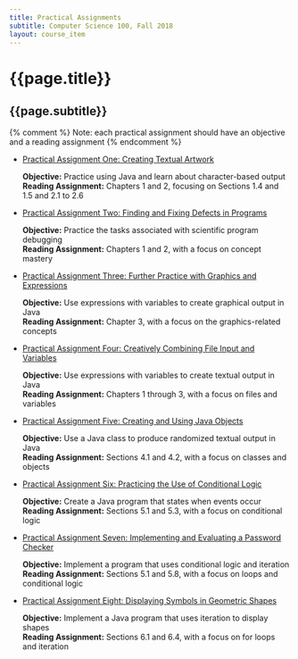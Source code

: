 ```yaml
---
title: Practical Assignments
subtitle: Computer Science 100, Fall 2018
layout: course_item
---
```


# {{page.title}}
## {{page.subtitle}}

{% comment %} Note: each practical assignment should have an objective and a reading assignment {% endcomment %}

<ul>

<li><a href="https://github.com/Allegheny-Computer-Science-100-F2018/cs100-F2018-sheets/releases/download/cs100F2018_sheets-3.0.0/cs100F2018_practical01.pdf">Practical Assignment One: Creating Textual Artwork</a> <p><b>Objective:</b> Practice using Java and learn about character-based output<br><b>Reading Assignment:</b> Chapters 1 and 2, focusing on Sections 1.4 and 1.5 and 2.1 to 2.6</p>

<li><a href="https://github.com/Allegheny-Computer-Science-100-F2018/cs100-F2018-sheets/releases/download/cs100F2018_sheets-5.0.0/cs100F2018_practical02.pdf">Practical Assignment Two: Finding and Fixing Defects in Programs</a> <p><b>Objective:</b> Practice the tasks associated with scientific program debugging<br><b>Reading Assignment:</b> Chapters 1 and 2, with a focus on concept mastery</p>

<li><a href="https://github.com/Allegheny-Computer-Science-100-F2018/cs100-F2018-sheets/releases/download/cs100F2018_sheets-7.0.0/cs100F2018_practical03.pdf">Practical Assignment Three: Further Practice with Graphics and Expressions</a> <p><b>Objective:</b> Use expressions with variables to create graphical output in Java<br><b>Reading Assignment:</b> Chapter 3, with a focus on the graphics-related concepts</p>

<li><a href="https://github.com/Allegheny-Computer-Science-100-F2018/cs100-F2018-sheets/releases/download/cs100F2018_sheets-11.0.0/cs100F2018_practical04.pdf">Practical Assignment Four: Creatively Combining File Input and Variables</a> <p><b>Objective:</b> Use expressions with variables to create textual output in Java<br><b>Reading Assignment:</b> Chapters 1 through 3, with a focus on files and variables</p>

<li><a href="https://github.com/Allegheny-Computer-Science-100-F2018/cs100-F2018-sheets/releases/download/cs100F2018_sheets-12.0.1/cs100F2018_practical05.pdf">Practical Assignment Five: Creating and Using Java Objects</a> <p><b>Objective:</b> Use a Java class to produce randomized textual output in Java<br><b>Reading Assignment:</b> Sections 4.1 and 4.2, with a focus on classes and objects</p>

<li><a href="https://github.com/Allegheny-Computer-Science-100-F2018/cs100-F2018-sheets/releases/download/cs100F2018_sheets-16.0.0/cs100F2018_practical06.pdf">Practical Assignment Six: Practicing the Use of Conditional Logic</a> <p><b>Objective:</b> Create a Java program that states when events occur<br><b>Reading Assignment:</b> Sections 5.1 and 5.3, with a focus on conditional logic</p>

<li><a href="https://github.com/Allegheny-Computer-Science-100-F2018/cs100-F2018-sheets/releases/download/cs101F2018_sheets-20.0.0/cs100F2018_practical07.pdf">Practical Assignment Seven: Implementing and Evaluating a Password Checker</a> <p><b>Objective:</b> Implement a program that uses conditional logic and iteration<br><b>Reading Assignment:</b> Sections 5.1 and 5.8, with a focus on loops and conditional logic</p>

<li><a href="https://github.com/Allegheny-Computer-Science-100-F2018/cs100-F2018-sheets/releases/download/cs100F2018_sheets-20.0.0/cs100F2018_practical08.pdf">Practical Assignment Eight: Displaying Symbols in Geometric Shapes</a> <p><b>Objective:</b> Implement a Java program that uses iteration to display shapes<br><b>Reading Assignment:</b> Sections 6.1 and 6.4, with a focus on for loops and iteration</p>

</ul>
